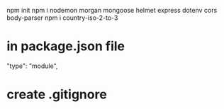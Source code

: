 npm init
npm i nodemon morgan mongoose helmet express
dotenv cors body-parser
npm i country-iso-2-to-3

# in package.json file

"type": "module",

# create .gitignore
